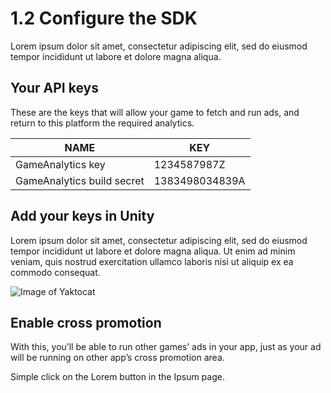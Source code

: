 # 1.2 Configure the SDK

Lorem ipsum dolor sit amet, consectetur adipiscing elit, sed do eiusmod tempor incididunt ut labore et dolore magna aliqua.

## Your API keys

These are the keys that will allow your game to fetch and run ads, and return to this platform the required analytics.

NAME | KEY
 ------ | -------
GameAnalytics key | 1234587987Z
GameAnalytics build secret | 1383498034839A

## Add your keys in Unity

Lorem ipsum dolor sit amet, consectetur adipiscing elit, sed do eiusmod tempor incididunt ut labore et dolore magna aliqua. Ut enim ad minim veniam, quis nostrud exercitation ullamco laboris nisi ut aliquip ex ea commodo consequat. 

![Image of Yaktocat](https://octodex.github.com/images/yaktocat.png)

## Enable cross promotion

With this, you’ll be able to run other games’ ads in your app, just as your ad will be running on other app’s cross promotion area.

Simple click on the Lorem button in the Ipsum page.
